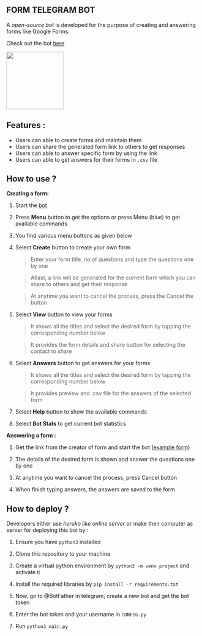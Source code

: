 



## **FORM TELEGRAM BOT**

A *open-source bot* is developed for the purpose of creating and answering forms like Google Forms.

Check out the bot [here](https://telegram.me/form_telebot)

<img src= "https://github.com/jagadish-ravichandran/Form_Telegram_Bot/blob/main/images/bot.jpg" width =150px>

## **Features :**

 - Users can able to create forms and maintain them
 - Users can share the generated form link to others to get responses
 - Users can able to answer specific form by using the link
 - Users can able to get answers for their forms in `.csv` file 


## **How to use ?**
**Creating a form:** 

 1. Start the [bot](https://telegram.me/form_telebot)

 2. Press **Menu** button to get the options or press Menu (blue) to get available commands

 3. You find various menu buttons as given below

 4. Select **Create** button to create your own form
    > Enter your form title, no of questions and type the questions one by one

    > Atlast, a link will be generated for the current form which you can share to others and get their response
    
    > At anytime you want to cancel the process, press the Cancel the button
    
 5. Select **View** button to view your forms
    > It shows all the titles and select the desired form by tapping the corresponding number below

    > It provides the form details and share button for selecting the contact to share

 6. Select **Answers** button to get answers for your forms
    > It shows all the titles and select the desired form by tapping the corresponding number below
    
    >It provides preview and .csv file for the answers of the selected form
    
 7.  Select **Help** button to show the available commands

 8.  Select **Bot Stats** to get current bot statistics 

**Answering a form :**

 1. Get the link from the creator of form and start the bot ([example form](https://telegram.me/form_telebot?start=576048895_17))
 
 2. The details of the desired form is shown and answer the questions one by one
 
 3. At anytime you want to cancel the process, press Cancel button
 
 4. When finish typing answers, the answers are saved to the form 
 

## **How to deploy ?**
	
Developers either use *heruko like online server* or make their computer as server for deploying this bot by :
	
1.  Ensure you have `python3` installed 

2. Clone this repository to your machine

3. Create a virtual python environment by `python3 -m venv project` and activate it

4. Install the required libraries by `pip install -r requirements.txt`

5.  Now, go to @BotFather in telegram, create a new bot and get the bot token

6. Enter the bot token and your username in `CONFIG.py` 

7.   Run `python3 main.py`
